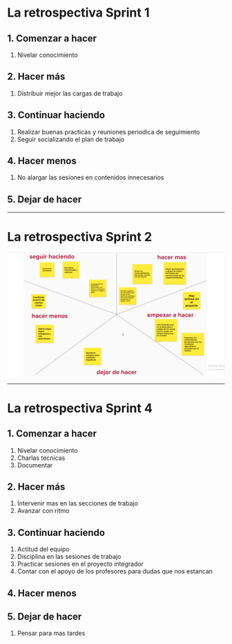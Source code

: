 # La retrospectiva Sprint 1

## 1. Comenzar a hacer

1. Nivelar conocimiento

## 2. Hacer más

1. Distribuir mejor las cargas de trabajo

## 3. Continuar haciendo

1. Realizar buenas practicas y reuniones periodica de seguimiento
2. Seguir socializando el plan de trabajo

## 4. Hacer menos

1. No alargar las sesiones en contenidos innecesarios

## 5. Dejar de hacer

---

# La retrospectiva Sprint 2

![Retrospectiva2](/wireframes/2022-07-11_Retrospectiva.png?raw=true "Retrospectiva2")

---

# La retrospectiva Sprint 4

## 1. Comenzar a hacer

1. Nivelar conocimiento
2. Charlas tecnicas
3. Documentar

## 2. Hacer más

1. Intervenir mas en las secciones de trabajo
2. Avanzar con ritmo

## 3. Continuar haciendo

1. Actitud del equipo
2. Disciplina en las sesiones de trabajo
3. Practicar sesiones en el proyecto integrador
4. Contar con el apoyo de los profesores para dudas que nos estancan

## 4. Hacer menos

## 5. Dejar de hacer

1. Pensar para mas tardes
